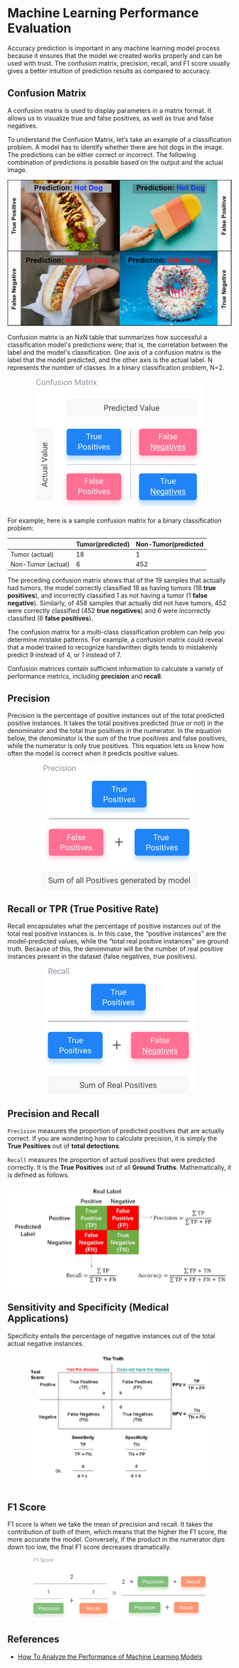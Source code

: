 # Machine Learning Performance Evaluation

Accuracy prediction is important in any machine learning model process because it ensures that the model we created works properly and can be used with trust. The confusion matrix, precision, recall, and F1 score usually gives a better intuition of prediction results as compared to accuracy.

## Confusion Matrix

A confusion matrix is used to display parameters in a matrix format. It allows us to visualize true and false positives, as well as true and false negatives.

To understand the Confusion Matrix, let’s take an example of a classification problem. A model has to identify whether there are hot dogs in the image. The predictions can be either correct or incorrect. The following combination of predictions is possible based on the output and the actual image.

<p align="center">
<img src="pic/mean-average-precision-map-confusion-matrix-1024x665.jpg">
</p>

Confusion matrix is an NxN table that summarizes how successful a classification model's predictions were; that is, the correlation between the label and the model's classification. One axis of a confusion matrix is the label that the model predicted, and the other axis is the actual label. N represents the number of classes. In a binary classification problem, N=2. 

<p align="center">
<img src="pic/confusion-matrix-ml-model-1.webp">
</p>


For example, here is a sample confusion matrix for a binary classification problem:

|  | Tumor(predicted) | Non-Tumor(predicted|
| --- | ---| --- | 
| Tumor (actual) |	18 |	1 |
|Non-Tumor (actual)	| 6	| 452 |

The preceding confusion matrix shows that of the 19 samples that actually had tumors, the model correctly classified 18 as having tumors (18 <b>true positives</b>), and incorrectly classified 1 as not having a tumor (1 <b>false negative</b>). Similarly, of 458 samples that actually did not have tumors, 452 were correctly classified (452 <b>true negatives</b>) and 6 were incorrectly classified (6 <b>false positives</b>).

The confusion matrix for a multi-class classification problem can help you determine mistake patterns. For example, a confusion matrix could reveal that a model trained to recognize handwritten digits tends to mistakenly predict 9 instead of 4, or 1 instead of 7.

Confusion matrices contain sufficient information to calculate a variety of performance metrics, including <b>precision</b> and <b>recall</b>.

## Precision

Precision is the percentage of positive instances out of the total predicted positive instances. It takes the total positives predicted (true or not) in the denominator and the total true positives in the numerator. In the equation below, the denominator is the sum of the true positives and false positives, while the numerator is only true positives. This equation lets us know how often the model is correct when it predicts positive values.

<p align="center">
<img src="pic/precision-ml-model-1.webp">
</p>

## Recall or TPR (True Positive Rate) 

Recall encapsulates what the percentage of positive instances out of the total real positive instances is. In this case, the “positive instances” are the model-predicted values, while the “total real positive instances” are ground truth. Because of this, the denominator will be the number of real positive instances present in the dataset (false negatives, true positives). 

<p align="center">
<img src="pic/recall-ml-model-1.webp">
</p>

## Precision and Recall

`Precision` measures the proportion of predicted positives that are actually correct. If you are wondering how to calculate precision, it is simply the __True Positives__ out of __total detections__.

`Recall` measures the proportion of actual positives that were predicted correctly. It is the __True Positives__ out of all __Ground Truths__. Mathematically, it is defined as follows.

<p align="center">
  <img src="pic/precision_and_recall.png" width="600px">
</p>

## Sensitivity and Specificity (Medical Applications)

Specificity entails the percentage of negative instances out of the total actual negative instances. 

<p align="center">
<img src="pic/sensitivity_and_specificity.png" width="400px">
</p>

## F1 Score

F1 score is when we take the mean of precision and recall. It takes the contribution of both of them, which means that the higher the F1 score, the more accurate the model. Conversely, if the product in the numerator dips down too low, the final F1 score decreases dramatically. 

<p align="center">
<img src="pic/f1-score-ml-model-1.webp" width="400px">
</p>

## References

- [How To Analyze the Performance of Machine Learning Models](https://viso.ai/deep-learning/analyzing-machine-learning-model-performance-strategies/)
